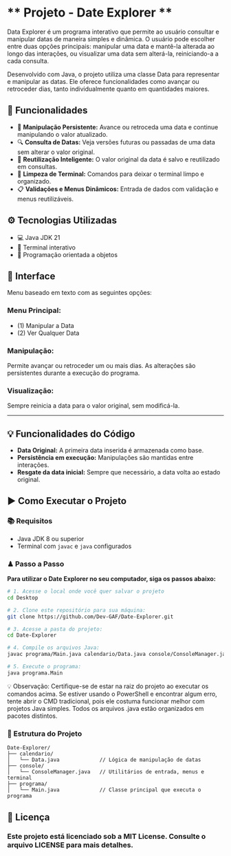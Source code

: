 # ** Projeto - Date Explorer **

Data Explorer é um programa interativo que permite ao usuário consultar e manipular datas de maneira simples e dinâmica. O usuário pode escolher entre duas opções principais: manipular uma data e mantê-la alterada ao longo das interações, ou visualizar uma data sem alterá-la, reiniciando-a a cada consulta.

Desenvolvido com Java, o projeto utiliza uma classe Data para representar e manipular as datas. Ele oferece funcionalidades como avançar ou retroceder dias, tanto individualmente quanto em quantidades maiores.

## 🎯 Funcionalidades

- 🔄 **Manipulação Persistente:** Avance ou retroceda uma data e continue manipulando o valor atualizado.
- 🔍 **Consulta de Datas:** Veja versões futuras ou passadas de uma data sem alterar o valor original.
- 🧠 **Reutilização Inteligente:** O valor original da data é salvo e reutilizado em consultas.
- 🧼 **Limpeza de Terminal:** Comandos para deixar o terminal limpo e organizado.
- 📋 **Validações e Menus Dinâmicos:** Entrada de dados com validação e menus reutilizáveis.

## ⚙ Tecnologias Utilizadas

- 💻 Java JDK 21
- 🧪 Terminal interativo
- 🧠 Programação orientada a objetos

## 📱 Interface

Menu baseado em texto com as seguintes opções:

### Menu Principal:

- (1) Manipular a Data
- (2) Ver Qualquer Data

### Manipulação:

Permite avançar ou retroceder um ou mais dias. As alterações são persistentes durante a execução do programa.

### Visualização:

Sempre reinicia a data para o valor original, sem modificá-la.

---

## 💡 Funcionalidades do Código

- **Data Original:** A primeira data inserida é armazenada como base.
- **Persistência em execução:** Manipulações são mantidas entre interações.
- **Resgate da data inicial:** Sempre que necessário, a data volta ao estado original.

## ▶ Como Executar o Projeto

### 📚 Requisitos

- Java JDK 8 ou superior
- Terminal com `javac` e `java` configurados

### ♟ Passo a Passo

**Para utilizar o Date Explorer no seu computador, siga os passos abaixo:**

```bash
# 1. Acesse o local onde você quer salvar o projeto
cd Desktop

# 2. Clone este repositório para sua máquina:
git clone https://github.com/Dev-GAF/Date-Explorer.git

# 3. Acesse a pasta do projeto:
cd Date-Explorer

# 4. Compile os arquivos Java:
javac programa/Main.java calendario/Data.java console/ConsoleManager.java

# 5. Execute o programa:
java programa.Main
```
💡 Observação: Certifique-se de estar na raiz do projeto ao executar os comandos acima. Se estiver usando o PowerShell e encontrar algum erro, tente abrir o CMD tradicional, pois ele costuma funcionar melhor com projetos Java simples. Todos os arquivos .java estão organizados em pacotes distintos.

### 📁 Estrutura do Projeto

```plaintext
Date-Explorer/
├── calendario/
│   └── Data.java             // Lógica de manipulação de datas
├── console/
│   └── ConsoleManager.java   // Utilitários de entrada, menus e terminal
├── programa/
│   └── Main.java             // Classe principal que executa o programa
```

## 📄 Licença

### Este projeto está licenciado sob a MIT License. Consulte o arquivo LICENSE para mais detalhes.

